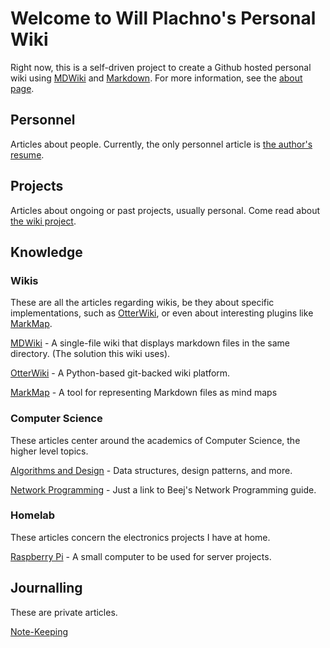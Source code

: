 # Welcome to Will Plachno's Personal Wiki

Right now, this is a self-driven project to create a Github hosted personal wiki using [MDWiki](mdwiki.md) and [Markdown](markdown-cheat-sheet.md). For more information, see the [about page](about.md).

## Personnel

Articles about people. Currently, the only personnel article is [the author's resume](wpresume.md). 

## Projects

Articles about ongoing or past projects, usually personal. Come read about [the wiki project](project_wiki.md).

<!---
### Family Profiles
--->

## Knowledge

<!---
### Computing

#### Software

##### Programming Languages

##### Server Software

--->

### Wikis

These are all the articles regarding wikis, be they about specific implementations, such as [OtterWiki](otterwiki.md), or even about interesting plugins like [MarkMap](markmap.md).

[MDWiki](mdwiki.md) - A single-file wiki that displays markdown files in the same directory. (The solution this wiki uses).

[OtterWiki](otterwiki.md) - A Python-based git-backed wiki platform.

[MarkMap](markmap.md) - A tool for representing Markdown files as mind maps

<!---
##### Operating Systems
--->

### Computer Science

These articles center around the academics of Computer Science, the higher level topics.

[Algorithms and Design](algorithmanddesign.md) - Data structures, design patterns, and more.

[Network Programming](networkprogramming.md) - Just a link to Beej's Network Programming guide.

### Homelab

These articles concern the electronics projects I have at home. 

[Raspberry Pi](raspberrypi.md) - A small computer to be used for server projects.

## Journalling

These are private articles. 

[Note-Keeping](notekeeping.md) 

